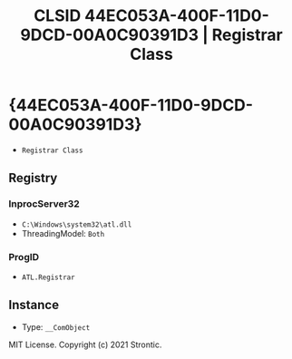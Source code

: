 ﻿---
title: "CLSID 44EC053A-400F-11D0-9DCD-00A0C90391D3 | Registrar Class"
excerpt: What is COM-Object CLSID 44EC053A-400F-11D0-9DCD-00A0C90391D3?
---

# {44EC053A-400F-11D0-9DCD-00A0C90391D3}

* `Registrar Class`

## Registry


### InprocServer32

* `C:\Windows\system32\atl.dll`
* ThreadingModel: `Both`

### ProgID

* `ATL.Registrar`

## Instance

* Type: `__ComObject`

MIT License. Copyright (c) 2021 Strontic.



